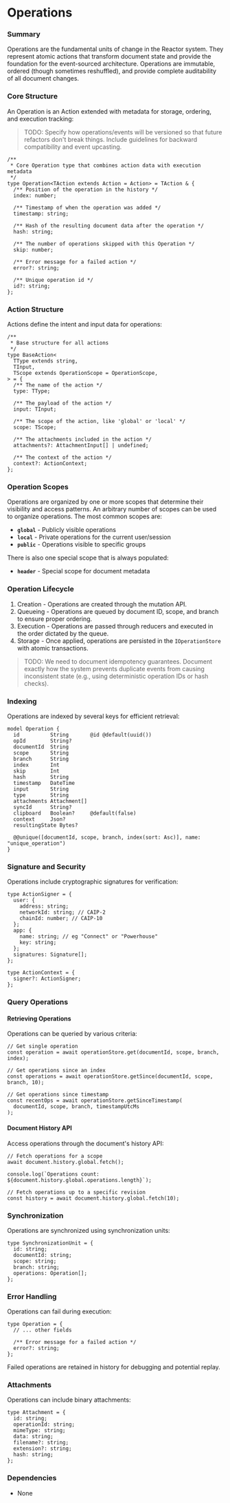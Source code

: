 # Operations

### Summary

Operations are the fundamental units of change in the Reactor system. They represent atomic actions that transform document state and provide the foundation for the event-sourced architecture. Operations are immutable, ordered (though sometimes reshuffled), and provide complete auditability of all document changes.

### Core Structure

An Operation is an Action extended with metadata for storage, ordering, and execution tracking:

> TODO: Specify how operations/events will be versioned so that future refactors don't break things. Include guidelines for backward compatibility and event upcasting.

```tsx
/**
 * Core Operation type that combines action data with execution metadata
 */
type Operation<TAction extends Action = Action> = TAction & {
  /** Position of the operation in the history */
  index: number;

  /** Timestamp of when the operation was added */
  timestamp: string;

  /** Hash of the resulting document data after the operation */
  hash: string;

  /** The number of operations skipped with this Operation */
  skip: number;

  /** Error message for a failed action */
  error?: string;
	
  /** Unique operation id */
  id?: string;
};
```

### Action Structure

Actions define the intent and input data for operations:

```tsx
/**
 * Base structure for all actions
 */
type BaseAction<
  TType extends string,
  TInput,
  TScope extends OperationScope = OperationScope,
> = {
  /** The name of the action */
  type: TType;

  /** The payload of the action */
  input: TInput;

  /** The scope of the action, like 'global' or 'local' */
  scope: TScope;

  /** The attachments included in the action */
  attachments?: AttachmentInput[] | undefined;

  /** The context of the action */
  context?: ActionContext;
};
```

### Operation Scopes

Operations are organized by one or more scopes that determine their visibility and access patterns. An arbitrary number of scopes can be used to organize operations. The most common scopes are:

- **`global`** - Publicly visible operations
- **`local`** - Private operations for the current user/session
- **`public`** - Operations visible to specific groups

There is also one special scope that is always populated:

- **`header`** - Special scope for document metadata

### Operation Lifecycle

1. Creation - Operations are created through the mutation API.
2. Queueing - Operations are queued by document ID, scope, and branch to ensure proper ordering.
3. Execution - Operations are passed through reducers and executed in the order dictated by the queue.
4. Storage - Once applied, operations are persisted in the `IOperationStore` with atomic transactions.

> TODO: We need to document idempotency guarantees. Document exactly how the system prevents duplicate events from causing inconsistent state (e.g., using deterministic operation IDs or hash checks).

### Indexing

Operations are indexed by several keys for efficient retrieval:

```prisma
model Operation {
  id          String       @id @default(uuid())
  opId        String?
  documentId  String
  scope       String
  branch      String
  index       Int
  skip        Int
  hash        String
  timestamp   DateTime
  input       String
  type        String
  attachments Attachment[]
  syncId      String?
  clipboard   Boolean?     @default(false)
  context     Json?
  resultingState Bytes?

  @@unique([documentId, scope, branch, index(sort: Asc)], name: "unique_operation")
}
```

### Signature and Security

Operations include cryptographic signatures for verification:

```tsx
type ActionSigner = {
  user: {
    address: string;
    networkId: string; // CAIP-2
    chainId: number; // CAIP-10
  };
  app: {
    name: string; // eg "Connect" or "Powerhouse"
    key: string;
  };
  signatures: Signature[];
};

type ActionContext = {
  signer?: ActionSigner;
};
```

### Query Operations

#### Retrieving Operations

Operations can be queried by various criteria:

```tsx
// Get single operation
const operation = await operationStore.get(documentId, scope, branch, index);

// Get operations since an index
const operations = await operationStore.getSince(documentId, scope, branch, 10);

// Get operations since timestamp
const recentOps = await operationStore.getSinceTimestamp(
  documentId, scope, branch, timestampUtcMs
);
```

#### Document History API

Access operations through the document's history API:

```tsx
// Fetch operations for a scope
await document.history.global.fetch();

console.log(`Operations count: ${document.history.global.operations.length}`);

// Fetch operations up to a specific revision
const history = await document.history.global.fetch(10);
```

### Synchronization

Operations are synchronized using synchronization units:

```tsx
type SynchronizationUnit = {
  id: string;
  documentId: string;
  scope: string;
  branch: string;
  operations: Operation[];
};
```

### Error Handling

Operations can fail during execution:

```tsx
type Operation = {
  // ... other fields
  
  /** Error message for a failed action */
  error?: string;
};
```

Failed operations are retained in history for debugging and potential replay.

### Attachments

Operations can include binary attachments:

```tsx
type Attachment = {
  id: string;
  operationId: string;
  mimeType: string;
  data: string;
  filename?: string;
  extension?: string;
  hash: string;
};
```

### Dependencies

- None
